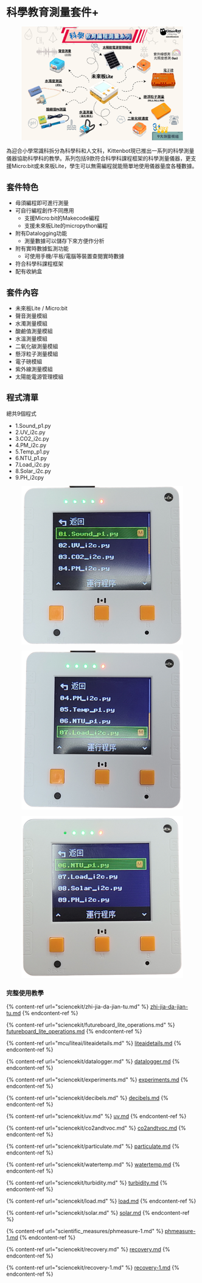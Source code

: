 # 科學教育測量套件+

<figure><img src=".gitbook/assets/科學教育測量系列.png" alt=""><figcaption></figcaption></figure>

為迎合小學常識科拆分為科學科和人文科，Kittenbot現已推出一系列的科學測量儀器協助科學科的教學。系列包括9款符合科學科課程框架的科學測量儀器，更支援Micro:bit或未來板Lite，學生可以無需編程就能簡單地使用儀器量度各種數據。

## 套件特色

* 毋須編程即可進行測量
* 可自行編程創作不同應用
  * 支援Micro:bit的Makecode編程
  * 支援未來板Lite的micropython編程
* 附有Datalogging功能
  * 測量數據可以儲存下來方便作分析
* 附有實時數據監測功能
  * 可使用手機/平板/電腦等裝置查閱實時數據
* 符合科學科課程框架
* 配有收納盒

## 套件內容

* 未來板Lite / Micro:bit
* 聲音測量模組
* 水濁測量模組
* 酸鹼值測量模組
* 水溫測量模組
* 二氧化碳測量模組
* 懸浮粒子測量模組
* 電子磅模組
* 紫外線測量模組
* 太陽能電源管理模組

## 程式清單

總共9個程式

* 1.Sound\_p1.py
* 2.UV\_i2c.py
* 3.CO2\_i2c.py
* 4.PM\_i2c.py
* 5.Temp\_p1.py
* 6.NTU\_p1.py
* 7.Load\_i2c.py
* 8.Solar\_i2c.py
* 9.PH\_i2cpy

<div><figure><img src=".gitbook/assets/programlist1.png" alt=""><figcaption></figcaption></figure> <figure><img src=".gitbook/assets/programlist2.png" alt=""><figcaption></figcaption></figure> <figure><img src=".gitbook/assets/programlist3.png" alt=""><figcaption></figcaption></figure></div>



### 完整使用教學

{% content-ref url="sciencekit/zhi-jia-da-jian-tu.md" %}
[zhi-jia-da-jian-tu.md](sciencekit/zhi-jia-da-jian-tu.md)
{% endcontent-ref %}

{% content-ref url="sciencekit/futureboard_lite_operations.md" %}
[futureboard\_lite\_operations.md](sciencekit/futureboard_lite_operations.md)
{% endcontent-ref %}

{% content-ref url="mcu/liteai/liteaidetails.md" %}
[liteaidetails.md](mcu/liteai/liteaidetails.md)
{% endcontent-ref %}

{% content-ref url="sciencekit/datalogger.md" %}
[datalogger.md](sciencekit/datalogger.md)
{% endcontent-ref %}

{% content-ref url="sciencekit/experiments.md" %}
[experiments.md](sciencekit/experiments.md)
{% endcontent-ref %}

{% content-ref url="sciencekit/decibels.md" %}
[decibels.md](sciencekit/decibels.md)
{% endcontent-ref %}

{% content-ref url="sciencekit/uv.md" %}
[uv.md](sciencekit/uv.md)
{% endcontent-ref %}

{% content-ref url="sciencekit/co2andtvoc.md" %}
[co2andtvoc.md](sciencekit/co2andtvoc.md)
{% endcontent-ref %}

{% content-ref url="sciencekit/particulate.md" %}
[particulate.md](sciencekit/particulate.md)
{% endcontent-ref %}

{% content-ref url="sciencekit/watertemp.md" %}
[watertemp.md](sciencekit/watertemp.md)
{% endcontent-ref %}

{% content-ref url="sciencekit/turbidity.md" %}
[turbidity.md](sciencekit/turbidity.md)
{% endcontent-ref %}

{% content-ref url="sciencekit/load.md" %}
[load.md](sciencekit/load.md)
{% endcontent-ref %}

{% content-ref url="sciencekit/solar.md" %}
[solar.md](sciencekit/solar.md)
{% endcontent-ref %}

{% content-ref url="scientific_measures/phmeasure-1.md" %}
[phmeasure-1.md](scientific_measures/phmeasure-1.md)
{% endcontent-ref %}

{% content-ref url="sciencekit/recovery.md" %}
[recovery.md](sciencekit/recovery.md)
{% endcontent-ref %}

{% content-ref url="sciencekit/recovery-1.md" %}
[recovery-1.md](sciencekit/recovery-1.md)
{% endcontent-ref %}
